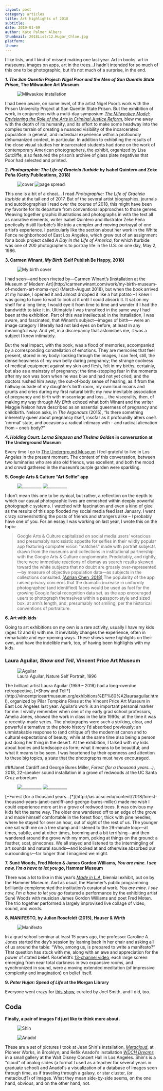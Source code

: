 ```yaml
---
layout: post
category: articles
title: Art highlights of 2018
subtitle: 
date: 2019-01-09
author: Kate Palmer Albers
thumbnail: 2018List/12.Hugar_Chloe.jpg
platform: 
theme:
---
```


I like lists, and I kind of missed making one last year. Art in books, art in museums, images on apps, art in the trees...I hadn’t intended for so much of this one to be photographic, but it’s not much of a surprise, in the end.



***1. The San Quentin Project: Nigel Poor and the Men of San Quentin State Prison*, The Milwaukee Art Museum**

<figure class="figure">
	<img src="../assets/images/2018List/Milwaukee_installation.jpeg" alt="Milwaukee installation" />
	<figcaption>
	</figcaption>
</figure>

I had been aware, on some level, of the artist Nigel Poor’s work with the Prison University Project at San Quentin State Prison. But the exhibition of work, in conjunction with a multi-day symposium [*The Milwaukee Model: Envisioning the Role of the Arts in Criminal Justice Reform*](https://mam.org/calendar/events/mkemodel.php), blew me away with the depth of its humanity, and its effort to make some headway into the complex terrain of creating a nuanced visibility of the incarcerated population in general, and individual experience within a profoundly dehumanized context, in particular. In addition to exhibiting the results of the close visual studies her incarcerated students had done on the work of contemporary American photographers, the exhibit, organized by Lisa Sutcliffe, also featured the prison’s archive of glass plate negatives that Poor had selected and printed. 


**2. *Photographic: The Life of Graciela Iturbide* by Isabel Quintero and Zeke Peña (Getty Publications, 2018)**
<figure class="figure-pair">
	<img src="../assets/images/2018List/2.Iturbide.jpeg" class="left" alt="cover" />
  <img src="../assets/images/2018List/3.Iturbide.jpeg" class="right" alt="page spread" />
</figure>

This one is a bit of a cheat… I read *Photographic: The Life of Graciela Iturbide* at the tail end of 2017. But of the several artist biographies, journals and autobiographies I read over the course of 2018, this might have been my favorite for its departure from conventional approaches to those genres.  Weaving together graphic illustrations and photographs in with the text all as narrative elements, writer Isabel Quintero and illustrator Zeke Peña poetically distill Iturbide’s life into a complex and moving portrayal of one artist’s experience. I particularly like the section about her work in the White Fence neighborhood of East Los Angeles, which grew out of an assignment for a book project called *A Day in the Life of America*, for which Iturbide was one of 200 photographers to portray life in the U.S. on one day, May 2, 1986. 

**3. Carmen Winant, *My Birth* (Self Publish Be Happy, 2018)**
<figure class="figure-md">
	<img src="../assets/images/2018List/4.Winant_my_birth.png" alt="My birth cover" />
	</figure>
I had seen—and been riveted by—Carmen Winant’s [installation at the Museum of Modern Art](http://carmenwinant.com/work/my-birth-museum-of-modern-art-moma-nyc) (March-August 2018), but when the book arrived at my house, I opened it and almost dropped it like a hot potato – I knew I was going to have to wait to look at it until I could absorb it. It sat on my shelf for a long time; I would eye it from time to time and wonder if I had the bandwidth to take it in. Ultimately I was transfixed in the same way I had been at the exhibition. Part of this was intellectual: in the installation, I was aware, and fascinated, that Winant’s subject—images of birth— were an image category I literally had not laid eyes on before, at least in any meaningful way. And yet, in a discrepancy that astonishes me, it was a subject I knew intimately. 

But the real impact, with the book, was a flood of memories, accompanied by a corresponding constellation of emotions. They are memories that feel present, stored in my body: looking through the images, I can feel, still, the dense heaviness of my own belly during pregnancy; the strange coolness of medical equipment against my skin and flesh, felt in my births, certainly, but also as a mainstay of pregnancy; the time-stopping fear in the moments after my son was born when he was blue and had not yet cried, and the doctors rushed him away; the out-of-body sense of hearing, as if from the hallway outside of my daughter’s birth room, my own loud moans and grunts and cries during my first natural birth; my now inevitable association of pregnancy and birth with miscarriage and loss… the viscerality, then, of making my way through *My Birth* echoed what both Winant and the writer Maggie Nelson have described as an essential queerness of pregnancy and childbirth. Nelson asks, in *The Argonauts* (2015), “Is there something inherently queer about pregnancy itself, insofar as it profoundly alters one’s ‘normal’ state, and occasions a radical intimacy with – and radical alienation from – one’s body?” 

**4. *Holding Court: Lorna Simpson and Thelma Golden* in conversation at The Underground Museum**

Every time I go to [The Underground Museum](https://theunderground-museum.org/) I feel grateful to live in Los Angeles in the present moment. The content of this conversation, between two luminaries who are also old friends, was excellent, and both the mood and crowd gathered in the museum’s purple garden were sparkling. 

**5. Google Arts & Culture “Art Selfie” app**
<figure class="figure-pair">
	<img src="../assets/images/2018List/5.Art_selfie.jpeg" class="left" alt="__________" />
  <img src="../assets/images/2018List/5.Art_selfie.jpeg" class="right" alt="__________" />
  </figure>
I don’t mean this one to be cynical, but rather, a reflection on the depth to which our casual photographic lives are enmeshed within deeply powerful photographic systems. I watched with fascination and even a kind of glee as the results of this app flooded my social media feed last January. I went crazy screenshotting the posts of friends and strangers alike – I probably have one of you. For an essay I was working on last year, I wrote this on the topic:

> Google Arts & Culture capitalized on social media users’ voracious and presumably narcissistic appetite for selfies in their wildly popular app featuring computer vision “matches” made with portrait subjects drawn from the museums and collections in institutional partnership with the Google Arts & Culture conglomerate. Predictably, and rightly, there were immediate reactions of dismay as search results skewed toward the white subjects that no doubt are grossly over-represented—by measure of objective population data—as subjects in the collections consulted. [(Adrian Chen, 2018)](https://www.newyorker.com/tech/annals-of-technology/the-google-arts-and-culture-app-and-the-rise-of-the-coded-gaze-doppelganger) The popularity of the app raised privacy concerns that the dramatic increase in uniformly photographed (and identified) faces would be used as fuel for the growing Google facial recognition data set, as the app encouraged users to photograph themselves within a passport-style and sized box, at arm’s length, and, presumably not smiling, per the historical conventions of portraiture.




**6. Art with kids**

Going to art exhibitions on my own is a rare activity, usually I have my kids (ages 12 and 6) with me. It inevitably changes the experience, often in remarkable and eye-opening ways. These shows were highlights on their own, and have the indelible mark, too, of having been highlights with my kids. 

### Laura Aguilar, *Show and Tell*, Vincent Price Art Museum

<figure class="figure-md">
	<img src="../assets/images/2018List/7.Aguilar.jpg" alt="Aguilar" />
	<figcaption> 
		Laura Aguilar, Nature Self Portrait, 1996
	</figcaption>
</figure>
The brilliant artist Laura Aguilar (1959 – 2018) had a long-overdue retrospective, [*Show and Tell*](http://vincentpriceartmuseum.org/exhibitions%EF%80%A2lauraaguilar.html), organized by Pilar Tompkins Rivas at the Vincent Price Art Museum in East Los Angeles last year. Aguilar’s work is an important personal marker for me: I vividly remember when one of my early grad school professors, Amelia Jones, showed the work in class in the late 1990s; at the time it was a recently-made series. The photographs were such a striking, clear, and powerful alternative to the photo history I’d absorbed previously: an unmistakable response to (and critique of) the modernist canon and to cultural expectations of beauty, while at the same time also being a person just doing her thing in the desert. At the exhibition, I talked with my kids about bodies and landscape as form; what it means to be beautiful; and what it means to be seen. I was heartened by their openness and attention to these big topics, a state that the photographs must have encouraged.

###Janet Cardiff and George Bures Miller, *Forest (for a thousand years...)*, 2018, 22-speaker sound installation in a grove of redwoods at the UC Santa Cruz arboretum
<figure class="figure-pair">
	<img src="../assets/images/2018List/8.Forest.jpeg" class="left" alt="__________" />
  <img src="../assets/images/2018List/9.Forest.jpeg" class="right" alt="__________" />
	<figcaption>
	</figcaption>
</figure>
[*Forest (for a thousand years...)*](http://ias.ucsc.edu/content/2018/forest-thousand-years-janet-cardiff-and-george-bures-miller) made me wish I could experience more art in a grove of redwood trees. It was obvious my kids felt the same way. The older one wandered off to an edge of the grove and made himself comfortable in the forest floor, thick with pine needles, where he stayed for over an hour, out of sight of the rest of us. The younger one sat with me on a tree stump and listened to the 28-minute loop—at times, subtle, and at other times, booming and a bit terrifying—and then wandered around the grove with my mom, poking at things on the ground: a feather, scat, pinecones. We all stayed and listened to the intermingling of art sounds and natural sounds—and looked at and otherwise absorbed our surroundings—far longer than I imagined we might. 



**7. Suné Woods, Fred Moten & James Gordon Williams, *You are mine. I see now, I’m a have to let you go*, Hammer Museum**

There was a lot to like in this year’s [*Made in L.A.*](https://hammer.ucla.edu/exhibitions/2018/made-in-la-2018/) biennial exhibit, put on by the Hammer Museum. And as usual, the Hammer’s public programming brilliantly complemented the institution’s curatorial work. *You are mine. I see now, I’m a have to let you go* featured a performance by the exhibiting artist Suné Woods with musician James Gordon Williams and poet Fred Moten. The trio together performed a largely improvised live collage of video, sound, and words.

**8. MANIFESTO, by Julian Rosefeldt (2015), Hauser & Wirth**
<figure class="figure">
	<img src="../assets/images/2018List/11.Manifesto.jpg" alt="Manifesto" />
</figure>

In a grad school seminar at least 15 years ago, the professor Caroline A. Jones started the day’s session by leaning back in her chair and asking all of us around the table: “Who, among us, is prepared to write a manifesto?” That question has stuck with me, along with an awe and appreciation for the power of stated belief. Rosefeldt’s [13-channel video](https://www.julianrosefeldt.com/film-and-video-works/manifesto-_2014-2015/), each large screen emerging from near total darkness in two expansive rooms, and synchronized in sound, were a moving extended meditation (of impressive complexity and imagination) on belief itself. 




**9. *Peter Hujar: Speed of Life* at the Morgan Library**

Everyone went crazy for [this show](https://www.themorgan.org/exhibitions/peter-hujar), curated by Joel Smith, and I did, too. 

## Coda

**Finally, a pair of images I'd just like to think more about.**

<figure class="figure">
	<img src="../assets/images/2018List/12.Shin.png" alt="Shin" />
</figure>

<figure class="figure">
	<img src="../assets/images/2018List/13.Anadol.jpeg" alt="Anadol" />
</figure>

These are a set of pictures I took at Jean Shin's installation, [*Metacloud*](https://pioneerworks.org/exhibitions/jean-shin-metacloud/), at Pioneer Works, in Brooklyn, and Refik Anadol's installation [*WDCH Dreams*](https://www.laphil.com/wdchdreams/) in a small gallery at the Walt Disney Concert Hall in Los Angeles. Shin's is a "cloud" of analog slides (a format I used as a teacher for several years in graduate school) and Anadol's a visualization of a database of images seen through time, as if traveling through a galaxy, or star cluster, (or metacloud?) of images. What they mean side-by-side seems, on the one hand, obvious, and on the other hand, not. 





